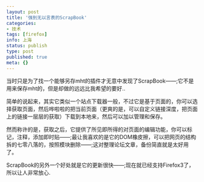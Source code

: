 ```yaml
---
layout: post
title: '强到无以言表的ScrapBook'
categories:
- 技术
tags: [firefox]
info: 上海
status: publish
type: post
published: true
meta: {}
---
```


当时只是为了找一个能够另存mht的插件才无意中发现了ScrapBook——;它不是用来保存mht的，但是却做的远远比我希望的要好..

简单的说起来，其实它类似一个站点下载器一般，不过它是基于页面的，你可以选择获取页面，然后哗啦啦的把当前页面（更爽的是，可以自定义链接深度，把页面上的链接一层层的获取）下载到本地来，然后可以加以管理和保存。

然而称许的是，获取之后，它提供了所见即所得的对页面的编辑功能，你可以标记，注释，添加即时贴——;最让我喜欢的是它的DOM橡皮擦，可以把网页的结构拆的七零八落的，按照模块删除——;这对整理论坛文章，备份简直就是太好用了。

ScrapBook的另外一个好处就是它的更新很快——;现在就已经支持Firefox3了，所以让人非常放心.
